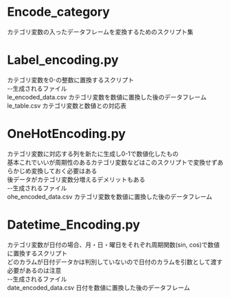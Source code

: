 # Encode_category
カテゴリ変数の入ったデータフレームを変換するためのスクリプト集　　

# Label_encoding.py
カテゴリ変数を0-の整数に置換するスクリプト  
--生成されるファイル  
le_encoded_data.csv カテゴリ変数を数値に置換した後のデータフレーム  
le_table.csv  カテゴリ変数と数値との対応表  

# OneHotEncoding.py
カテゴリ変数に対応する列を新たに生成し0-1で数値化したもの   
基本これでいいが周期性のあるカテゴリ変数などはこのスクリプトで変換せずあらかじめ変換しておく必要はある  
後データがカテゴリ変数分増えるデメリットもある  
--生成されるファイル  
ohe_encoded_data.csv カテゴリ変数を数値に置換した後のデータフレーム  

# Datetime_Encoding.py
カテゴリ変数が日付の場合、月・日・曜日をそれぞれ周期関数(sin, cos)で数値に置換するスクリプト  
どのカラムが日付データかは判別していないので日付のカラムを引数として渡す必要があるのは注意  
--生成されるファイル  
date_encoded_data.csv 日付を数値に置換した後のデータフレーム  
